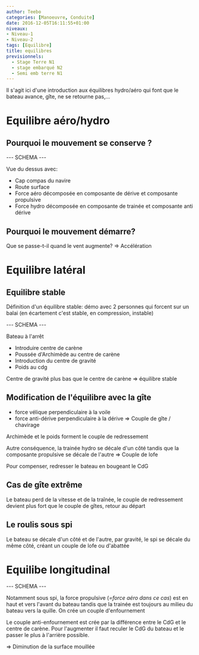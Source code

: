 ```yaml
---
author: Teebo
categories: [Manoeuvre, Conduite]
date: 2016-12-05T16:11:55+01:00
niveaux:
- Niveau-1
- Niveau-2
tags: [Equilibre]
title: equilibres
previsionnels:
  - Stage Terre N1
  - stage embarqué N2
  - Semi emb terre N1
---
```

Il s'agit ici d'une introduction aux équilibres hydro/aéro qui font que le bateau avance, gîte, ne se retourne pas,...

<!--more-->

# Equilibre aéro/hydro

## Pourquoi le mouvement se conserve ?

--- SCHEMA ---

Vue du dessus avec:

* Cap compas du navire
* Route surface
* Force aéro décomposée en composante de dérive et composante propulsive
* Force hydro décomposée en composante de trainée et composante anti dérive

## Pourquoi le mouvement démarre?

Que se passe-t-il quand le vent augmente? => Accélération

# Equilibre latéral

## Equilibre stable

Définition d'un équilibre stable: démo avec 2 personnes qui forcent sur un balai (en écartement c'est stable, en compression, instable)

--- SCHEMA ---

Bateau à l'arrêt

* Introduire centre de carène
* Poussée d'Archimède au centre de carène
* Introduction du centre de gravité
* Poids au cdg

Centre de gravité plus bas que le centre de carène => équilibre stable

## Modification de l'équilibre avec la gîte

* force vélique perpendiculaire à la voile
* force anti-dérive perpendiculaire à la dérive
=> Couple de gîte / chavirage

Archimède et le poids forment le couple de redressement

Autre conséquence, la trainée hydro se décale d'un côté tandis que la composante propulsive se décale de l'autre => Couple de lofe

Pour compenser, redresser le bateau en bougeant le CdG

## Cas de gîte extrême

Le bateau perd de la vitesse et de la traînée, le couple de redressement devient plus fort que le couple de gîtes, retour au départ

## Le roulis sous spi

Le bateau se décale d'un côté et de l'autre, par gravité, le spi se décale du même côté, créant un couple de lofe ou d'abattée

# Equilibe longitudinal

--- SCHEMA ---

Notamment sous spi, la force propulsive (*=force aéro dans ce cas*) est en haut et vers l'avant du bateau tandis que la trainée est toujours au milieu du bateau vers la quille. On crée un couple d'enfournement

Le couple anti-enfournement est crée par la différence entre le CdG et le centre de carène. Pour l'augmenter il faut reculer le CdG du bateau et le passer le plus à l'arrière possible.

=> Diminution de la surface mouillée
